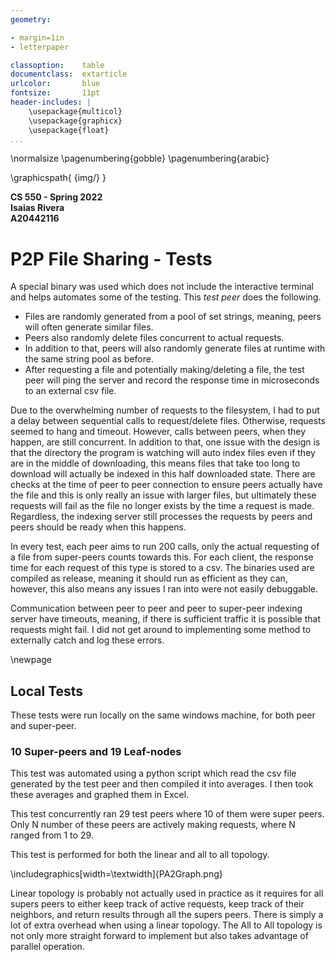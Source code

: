 ```yaml
---
geometry:

- margin=1in
- letterpaper

classoption:    table
documentclass:  extarticle
urlcolor:       blue
fontsize:       11pt
header-includes: |
    \usepackage{multicol}
    \usepackage{graphicx}
    \usepackage{float}
...
```


\normalsize
\pagenumbering{gobble}
\pagenumbering{arabic}

\graphicspath{ {img/} }

**CS 550 - Spring 2022**  
**Isaias Rivera**  
**A20442116**

# P2P File Sharing - Tests

A special binary was used which does not include the interactive terminal and helps automates some of the testing.
This *test peer* does the following.

- Files are randomly generated from a pool of set strings, meaning, peers will often generate similar files.
- Peers also randomly delete files concurrent to actual requests.
- In addition to that, peers will also randomly generate files at runtime with the same string pool as before.
- After requesting a file and potentially making/deleting a file, the test peer will ping the server and record the response time in microseconds to an external csv file.

Due to the overwhelming number of requests to the filesystem, I had to put a delay between sequential calls to request/delete files. Otherwise, requests seemed to hang and timeout. However, calls between peers, when they happen, are still concurrent. In addition to that, one issue with the design is that the directory the program is watching will auto index files even if they are in the middle of downloading, this means files that take too long to download will actually be indexed in this half downloaded state. There are checks at the time of peer to peer connection to ensure peers actually have the file and this is only really an issue with larger files, but ultimately these requests will fail as the file no longer exists by the time a request is made. Regardless, the indexing server still processes the requests by peers and peers should be ready when this happens.

In every test, each peer aims to run 200 calls, only the actual requesting of a file from super-peers counts towards this. For each client, the response time for each request of this type is stored to a csv.
The binaries used are compiled as release, meaning it should run as efficient as they can, however, this also means any issues I ran into were not easily debuggable.

Communication between peer to peer and peer to super-peer indexing server have timeouts, meaning, if there is sufficient traffic it is possible that requests might fail. I did not get around to implementing some method to externally catch and log these errors.

\newpage

## Local Tests

These tests were run locally on the same windows machine, for both peer and super-peer.

### 10 Super-peers and 19 Leaf-nodes

This test was automated using a python script which read the csv file generated by the test peer and then compiled it into averages.
I then took these averages and graphed them in Excel.

This test concurrently ran 29 test peers where 10 of them were super peers. Only N number of these peers are actively making requests, where N ranged from 1 to 29.

This test is performed for both the linear and all to all topology.

\includegraphics[width=\textwidth]{PA2Graph.png}

Linear topology is probably not actually used in practice as it requires for all supers peers to either keep track of active requests, keep track of their neighbors, and return results through all the supers peers. There is simply a lot of extra overhead when using a linear topology. The All to All topology is not only more straight forward to implement but also takes advantage of parallel operation.

